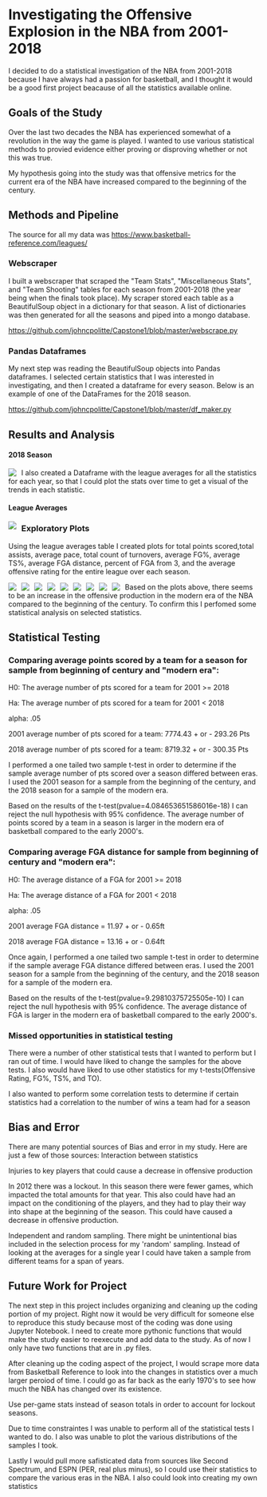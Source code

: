 # Investigating the Offensive Explosion in the NBA from 2001-2018

I decided to do a statistical investigation of the NBA from 2001-2018 because I have always had a passion for basketball, and I thought it would be a good first project beacause of all the statistics available online. 


## Goals of the Study

Over the last two decades the NBA has experienced somewhat of a revolution in the way the game is played. I wanted to use various statistical methods to provied evidence either proving or disproving whether or not this was true. 

My hypothesis going into the study was that offensive metrics for the current era of the NBA have increased compared to the beginning of the century. 

## Methods and Pipeline
The source for all my data was https://www.basketball-reference.com/leagues/ 

### Webscraper
I built a webscraper that scraped the "Team Stats", "Miscellaneous Stats", and "Team Shooting" tables for each season from 2001-2018 (the year being when the finals took place). My scraper stored each table as a BeautifulSoup object in a dictionary for that season. A list of dictionaries was then generated for all the seasons and piped into a mongo database.

https://github.com/johncpolitte/Capstone1/blob/master/webscrape.py

### Pandas Dataframes
My next step was reading the BeautifulSoup objects into Pandas dataframes. I selected certain statistics that I was interested in investigating, and then I created a dataframe for every season. 
Below is an example of one of the DataFrames for the 2018 season.

https://github.com/johncpolitte/Capstone1/blob/master/df_maker.py

## Results and Analysis
#### 2018 Season
<img src="imgs/table_example.png"
    style="float: left; margin-right: 10px;" />

I also created a Dataframe with the league averages for all the statistics for each year, so that I could plot the stats over time to get a visual of the trends in each statistic. 

#### League Averages 
<img src="imgs/League_averages.png"
    style="float: left; margin-right: 10px;" />


### Exploratory Plots
Using the league averages table I created plots for total points scored,total assists, average pace, total count of turnovers, average FG%, average TS%, average FGA distance, percent of FGA from 3, and the average offensive rating for the entire league over each season. 

<img src="imgs/Total_points.png"
    style="float: left; margin-right: 10px;" />

<img src="imgs/Assist_totals.png"
    style="float: left; margin-right: 10px;" />

<img src="imgs/Pace.png"
    style="float: left; margin-right: 10px;" />

<img src="imgs/Turnovers.png"
    style="float: left; margin-right: 10px;" />

<img src="imgs/FGp.png"
    style="float: left; margin-right: 10px;" />

<img src="imgs/TSp.png"
    style="float: left; margin-right: 10px;" />

<img src="imgs/FGDistance.png"
    style="float: left; margin-right: 10px;" />

<img src="imgs/FG_from3.png"
    style="float: left; margin-right: 10px;" />

<img src="imgs/ORtg.png"
    style="float: left; margin-right: 10px;" />



Based on the plots above, there seems to be an increase in the offensive production in the modern era of the NBA compared to the beginning of the century. To confirm this I perfomed some statistical analysis on selected statistics. 

## Statistical Testing

### Comparing average points scored by a team for a season for sample from beginning of century and "modern era":
H0: The average number of pts scored for a team for 2001 >= 2018

Ha: The average number of pts scored for a team for 2001 < 2018

alpha: .05

2001 average number of pts scored for a team: 7774.43 + or - 293.26 Pts

2018 average number of pts scored for a team: 8719.32 + or - 300.35 Pts

 I performed a one tailed two sample t-test in order to determine if the sample average number of pts scored over a season differed between eras. I used the 2001 season for a sample from the beginning of the century, and the 2018 season for a sample of the modern era. 

Based on the results of the t-test(pvalue=4.084653651586016e-18) I can reject the null hypothesis with 95% confidence. The average number of points scored by a team in a season is larger in the modern era of basketball compared to the early 2000's.

 

### Comparing average FGA distance for sample from beginning of century and "modern era": 
H0: The average distance of a FGA for 2001 >= 2018

Ha: The average distance of a FGA for 2001 < 2018

alpha: .05

2001 average FGA distance = 11.97 + or - 0.65ft

2018 average FGA distance = 13.16 + or - 0.64ft

Once again, I performed a one tailed two sample t-test in order to determine if the sample average FGA distance differed between eras. I used the 2001 season for a sample from the beginning of the century, and the 2018 season for a sample of the modern era. 

Based on the results of the t-test(pvalue=9.29810375725505e-10) I can reject the null hypothesis with 95% confidence. The average distance of FGA is larger in the modern era of basketball compared to the early 2000's.

### Missed opportunities in statistical testing
There were a number of other statistical tests that I wanted to perform but I ran out of time. I would have liked to change the samples for the above tests. I also would have liked to use other statistics for my t-tests(Offensive Rating, FG%, TS%, and TO).

I also wanted to perform some correlation tests to determine if certain statistics had a correlation to the number of wins a team had for a season

## Bias and Error
There are many potential sources of Bias and error in my study. Here are just a few of those sources:
Interaction between statistics

Injuries to key players that could cause a decrease in offensive production

In 2012 there was a lockout. In this season there were fewer games, which impacted the total amounts for that year. This also could have had an impact on the conditioning of the players, and they had to play their way into shape at the beginning of the season. This could have caused a decrease in offensive production.

Independent and random sampling. There might be unintentional bias included in the selection process for my 'random' sampling. Instead of looking at the averages for a single year I could have taken a sample from different teams for a span of years. 


## Future Work for Project
The next step in this project includes organizing and cleaning up the coding portion of my project. Right now it would be very difficult for someone else to reproduce this study because most of the coding was done using Jupyter Notebook. I need to create more pythonic functions that would make the study easier to reexecute and add data to the study. As of now I only have two functions that are in .py files. 

After cleaning up the coding aspect of the project, I would scrape more data from Basketball Reference to look into the changes in statistics over a much larger peroiod of time. I could go as far back as the early 1970's to see how much the NBA has changed over its existence.

Use per-game stats instead of season totals in order to account for lockout seasons. 

Due to time constraintes I was unable to perform all of the statistical tests I wanted to do. I also was unable to plot the various distributions of the samples I took. 

Lastly I would pull more safisticated data from sources like Second Spectrum, and ESPN (PER, real plus minus), so I could use their statistics to compare the various eras in the NBA. I also could look into creating my own statistics